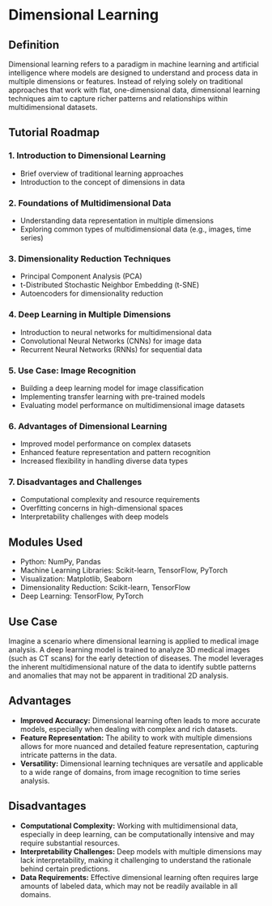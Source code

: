 # Dimensional Learning

## Definition

Dimensional learning refers to a paradigm in machine learning and artificial intelligence where models are designed to understand and process data in multiple dimensions or features. Instead of relying solely on traditional approaches that work with flat, one-dimensional data, dimensional learning techniques aim to capture richer patterns and relationships within multidimensional datasets.

## Tutorial Roadmap

### 1. Introduction to Dimensional Learning
   - Brief overview of traditional learning approaches
   - Introduction to the concept of dimensions in data

### 2. Foundations of Multidimensional Data
   - Understanding data representation in multiple dimensions
   - Exploring common types of multidimensional data (e.g., images, time series)

### 3. Dimensionality Reduction Techniques
   - Principal Component Analysis (PCA)
   - t-Distributed Stochastic Neighbor Embedding (t-SNE)
   - Autoencoders for dimensionality reduction

### 4. Deep Learning in Multiple Dimensions
   - Introduction to neural networks for multidimensional data
   - Convolutional Neural Networks (CNNs) for image data
   - Recurrent Neural Networks (RNNs) for sequential data

### 5. Use Case: Image Recognition
   - Building a deep learning model for image classification
   - Implementing transfer learning with pre-trained models
   - Evaluating model performance on multidimensional image datasets

### 6. Advantages of Dimensional Learning
   - Improved model performance on complex datasets
   - Enhanced feature representation and pattern recognition
   - Increased flexibility in handling diverse data types

### 7. Disadvantages and Challenges
   - Computational complexity and resource requirements
   - Overfitting concerns in high-dimensional spaces
   - Interpretability challenges with deep models

## Modules Used

- Python: NumPy, Pandas
- Machine Learning Libraries: Scikit-learn, TensorFlow, PyTorch
- Visualization: Matplotlib, Seaborn
- Dimensionality Reduction: Scikit-learn, TensorFlow
- Deep Learning: TensorFlow, PyTorch

## Use Case

Imagine a scenario where dimensional learning is applied to medical image analysis. A deep learning model is trained to analyze 3D medical images (such as CT scans) for the early detection of diseases. The model leverages the inherent multidimensional nature of the data to identify subtle patterns and anomalies that may not be apparent in traditional 2D analysis.

## Advantages

- **Improved Accuracy:** Dimensional learning often leads to more accurate models, especially when dealing with complex and rich datasets.
- **Feature Representation:** The ability to work with multiple dimensions allows for more nuanced and detailed feature representation, capturing intricate patterns in the data.
- **Versatility:** Dimensional learning techniques are versatile and applicable to a wide range of domains, from image recognition to time series analysis.

## Disadvantages

- **Computational Complexity:** Working with multidimensional data, especially in deep learning, can be computationally intensive and may require substantial resources.
- **Interpretability Challenges:** Deep models with multiple dimensions may lack interpretability, making it challenging to understand the rationale behind certain predictions.
- **Data Requirements:** Effective dimensional learning often requires large amounts of labeled data, which may not be readily available in all domains.
